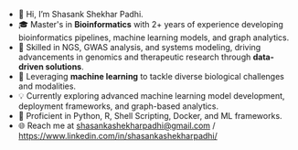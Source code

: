 - 👋 Hi, I’m Shasank Shekhar Padhi.
- 🎓 Master's in **Bioinformatics** with 2+ years of experience developing bioinformatics pipelines, machine learning models, and graph analytics.
- 🧬 Skilled in NGS, GWAS analysis, and systems modeling, driving advancements in genomics and therapeutic research through **data-driven solutions**.
- 🧠 Leveraging **machine learning** to tackle diverse biological challenges and modalities.
- 💡 Currently exploring advanced machine learning model development, deployment frameworks, and graph-based analytics.
- 🔧 Proficient in Python, R, Shell Scripting, Docker, and ML frameworks.
- 🌐 Reach me at shasankashekharpadhi@gmail.com / https://www.linkedin.com/in/shasankashekharpadhi/

<!---
SHASANKsp/SHASANKsp is a ✨ special ✨ repository because its `README.md` (this file) appears on your GitHub profile.
You can click the Preview link to take a look at your changes.
--->
